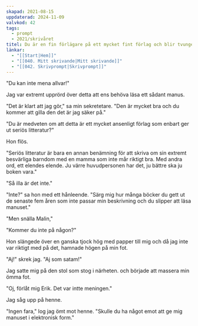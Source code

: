```yaml
---
skapad: 2021-08-15
uppdaterad: 2024-11-09
valvkod: 42
tags:
  - prompt
  - 2021/skrivåret
titel: Du är en fin förlägare på ett mycket fint förlag och blir tvungen att läsa ett fantasymanus
länkar:
  - "[[Start|Hem]]"
  - "[[040. Mitt skrivande|Mitt skrivande]]"
  - "[[042. Skrivprompt|Skrivprompt]]"
---
```

"Du kan inte mena allvar!"

Jag var extremt upprörd över detta att ens behöva läsa ett sådant manus.

"Det är klart att jag gör," sa min sekretetare. "Den är mycket bra och du kommer att gilla den det är jag säker på."

"Du är medveten om att detta är ett mycket ansenligt förlag som enbart ger ut seriös litteratur?"

Hon flös.

"Seriös litteratur är bara en annan benämning för att skriva om sin extremt besvärliga barndom med en mamma som inte mår riktigt bra. Med andra ord, ett elendes elende. Ju värre huvudpersonen har det, ju bättre ska ju boken vara."

"Så illa är det inte."

"Inte?" sa hon med ett hånleende. "Särg mig hur många böcker du gett ut de senaste fem åren som inte passar min beskrivning och du slipper att läsa manuset."

"Men snälla Malin,"

"Kommer du inte på någon?"

Hon slängede över en ganska tjock hög med papper till mig och då jag inte var riktigt med på det, hamnade högen på min fot.

"Aj!" skrek jag. "Aj som satam!"

Jag satte mig på den stol som stog i närheten. och började att massera min ömma fot.

"Oj, förlåt mig Erik. Det var intte meningen."

Jag såg upp på henne.

"Ingen fara," log jag ömt mot henne. "Skulle du ha något emot att ge mig manuset i elektronisk form."
 